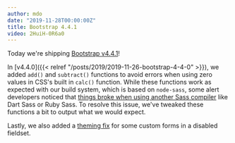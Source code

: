 ```yaml
---
author: mdo
date: "2019-11-28T00:00:00Z"
title: Bootstrap 4.4.1
video: 2HuiH-0R6a0
---
```


Today we're shipping [Bootstrap v4.4.1](https://github.com/twbs/bootstrap/releases/tag/v4.4.1)!

In [v4.4.0]({{< relref "/posts/2019/2019-11-26-bootstrap-4-4-0" >}}), we added `add()` and `subtract()` functions to avoid errors when using zero values in CSS's built in `calc()` function. While these functions work as expected with our build system, which is based on `node-sass`, some alert developers noticed that [things broke when using another Sass compiler](https://github.com/twbs/bootstrap/issues/29743) like Dart Sass or Ruby Sass. To resolve this issue, we've tweaked these functions a bit to output what we would expect.

Lastly, we also added a [theming fix](https://github.com/twbs/bootstrap/pull/29762) for some custom forms in a disabled fieldset.
